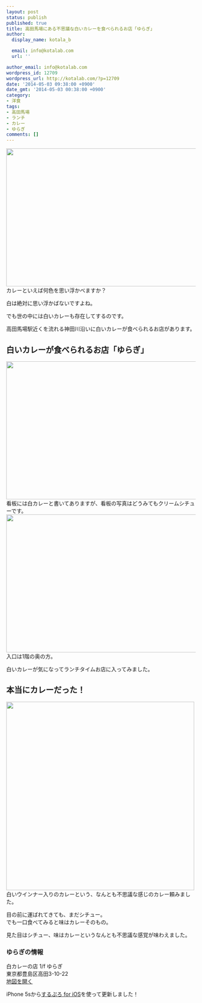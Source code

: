 ```yaml
---
layout: post
status: publish
published: true
title: 高田馬場にある不思議な白いカレーを食べられるお店「ゆらぎ」
author:
  display_name: kotala_b

  email: info@kotalab.com
  url: ''

author_email: info@kotalab.com
wordpress_id: 12709
wordpress_url: http://kotalab.com/?p=12709
date: '2014-05-03 09:38:00 +0900'
date_gmt: '2014-05-03 00:38:00 +0900'
category:
- 洋食
tags:
- 高田馬場
- ランチ
- カレー
- ゆらぎ
comments: []
---
```

<p><img alt="" src="http://kotalab.com/wp-content/uploads/slooProImg_20140502181601.jpg" width="548" height="366" class="slooProImg" /><br />
カレーといえば何色を思い浮かべますか？</p>
<p>白は絶対に思い浮かばないですよね。</p>
<p>でも世の中には白いカレーも存在してするのです。</p>
<p>高田馬場駅近くを流れる神田川沿いに白いカレーが食べられるお店があります。</p>
<p><!--more--></p>
<h2>白いカレーが食べられるお店「ゆらぎ」</h2>
<p><img alt="" src="http://kotalab.com/wp-content/uploads/slooProImg_20140502181557.jpg" width="548" height="366" class="slooProImg" /><br />
看板には白カレーと書いてありますが、看板の写真はどうみてもクリームシチューです。<br />
<img alt="" src="http://kotalab.com/wp-content/uploads/slooProImg_20140502181604.jpg" width="548" height="366" class="slooProImg" /><br />
入口は1階の奥の方。</p>
<p>白いカレーが気になってランチタイムお店に入ってみました。</p>
<h2>本当にカレーだった！</h2>
<p><img alt="" src="http://kotalab.com/wp-content/uploads/slooProImg_20140502181605.jpg" width="500" height="500" class="slooProImg" /><br />
白いウインナー入りのカレーという、なんとも不思議な感じのカレー頼みました。</p>
<p>目の前に運ばれてきても、まだシチュー。<br />
でも一口食べてみると味はカレーそのもの。</p>
<p>見た目はシチュー、味はカレーというなんとも不思議な感覚が味わえました。</p>
<h3>ゆらぎの情報</h3>
<p>白カレーの店 1/f ゆらぎ<br />
東京都豊島区高田3-10-22<br />
<a href="http://goo.gl/maps/yoRlo" target="_blank">地図を開く</a></p>
<p>iPhone 5sから<a href="https://itunes.apple.com/jp/app/surupuro-for-ios-buroguedita/id436676299?mt=8&uo=4&at=10l4yU" rel="nofollow" target="_blank">するぷろ for iOS</a>を使って更新しました！</p>
